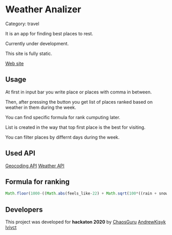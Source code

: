 # Weather Analizer
Category: travel

It is an app for finding best places to rest.

Currently under development.

This site is fully static.

[Web site](https://hackaton-42a97.web.app/) 

## Usage
At first in input bar you write place or places with comma in between.

Then, after pressing the button you get list of places ranked based on weather in them during the week.

You can find specific formula for rank cumputing later.

List is created in the way that top first place is the best for visiting.

You can filter places by differnt days during the week.

## Used API
[Geocoding API](https://developers.google.com/maps/documentation/geocoding/overview)
[Weather API](https://openweathermap.org/api)

## Formula for ranking

```javascript
Math.floor(1000-((Math.abs(feels_like-22) + Math.sqrt(100*((rain + snow))/24) + Math.pow(wind_speed/12, 2))*10 + clouds))
```

## Developers

This project was developed for **hackaton 2020** by
[ChaosGuru](https://github.com/ChaosGuru)
[AndrewKisyk](https://github.com/AndrewKisyk)
[lvivct](https://github.com/lvivct)
